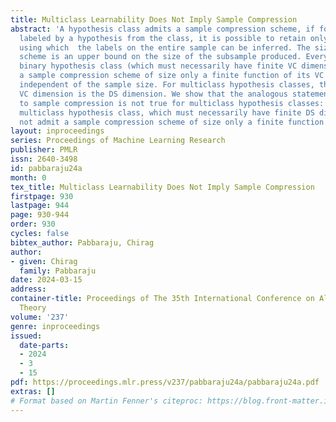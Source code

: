 ```yaml
---
title: Multiclass Learnability Does Not Imply Sample Compression
abstract: 'A hypothesis class admits a sample compression scheme, if for every sample
  labeled by a hypothesis from the class, it is possible to retain only a small subsample,
  using which  the labels on the entire sample can be inferred. The size of the compression
  scheme is an upper bound on the size of the subsample produced. Every learnable
  binary hypothesis class (which must necessarily have finite VC dimension) admits
  a sample compression scheme of size only a finite function of its VC dimension,
  independent of the sample size. For multiclass hypothesis classes, the analog of
  VC dimension is the DS dimension. We show that the analogous statement pertaining
  to sample compression is not true for multiclass hypothesis classes: every learnable
  multiclass hypothesis class, which must necessarily have finite DS dimension, does
  not admit a sample compression scheme of size only a finite function of its DS dimension.'
layout: inproceedings
series: Proceedings of Machine Learning Research
publisher: PMLR
issn: 2640-3498
id: pabbaraju24a
month: 0
tex_title: Multiclass Learnability Does Not Imply Sample Compression
firstpage: 930
lastpage: 944
page: 930-944
order: 930
cycles: false
bibtex_author: Pabbaraju, Chirag
author:
- given: Chirag
  family: Pabbaraju
date: 2024-03-15
address:
container-title: Proceedings of The 35th International Conference on Algorithmic Learning
  Theory
volume: '237'
genre: inproceedings
issued:
  date-parts:
  - 2024
  - 3
  - 15
pdf: https://proceedings.mlr.press/v237/pabbaraju24a/pabbaraju24a.pdf
extras: []
# Format based on Martin Fenner's citeproc: https://blog.front-matter.io/posts/citeproc-yaml-for-bibliographies/
---
```

